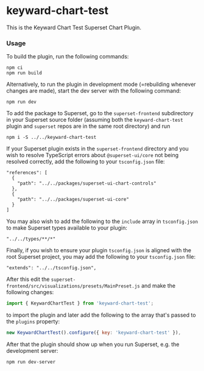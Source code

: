 # keyward-chart-test

This is the Keyward Chart Test Superset Chart Plugin.

### Usage

To build the plugin, run the following commands:

```
npm ci
npm run build
```

Alternatively, to run the plugin in development mode (=rebuilding whenever changes are made), start the dev server with the following command:

```
npm run dev
```

To add the package to Superset, go to the `superset-frontend` subdirectory in your Superset source folder (assuming both the `keyward-chart-test` plugin and `superset` repos are in the same root directory) and run
```
npm i -S ../../keyward-chart-test
```

If your Superset plugin exists in the `superset-frontend` directory and you wish to resolve TypeScript errors about `@superset-ui/core` not being resolved correctly, add the following to your `tsconfig.json` file:

```
"references": [
  {
    "path": "../../packages/superset-ui-chart-controls"
  },
  {
    "path": "../../packages/superset-ui-core"
  }
]
```

You may also wish to add the following to the `include` array in `tsconfig.json` to make Superset types available to your plugin:

```
"../../types/**/*"
```

Finally, if you wish to ensure your plugin `tsconfig.json` is aligned with the root Superset project, you may add the following to your `tsconfig.json` file:

```
"extends": "../../tsconfig.json",
```

After this edit the `superset-frontend/src/visualizations/presets/MainPreset.js` and make the following changes:

```js
import { KeywardChartTest } from 'keyward-chart-test';
```

to import the plugin and later add the following to the array that's passed to the `plugins` property:
```js
new KeywardChartTest().configure({ key: 'keyward-chart-test' }),
```

After that the plugin should show up when you run Superset, e.g. the development server:

```
npm run dev-server
```
